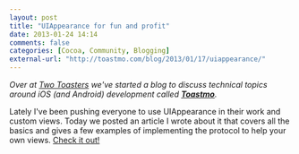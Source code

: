 ```yaml
---
layout: post
title: "UIAppearance for fun and profit"
date: 2013-01-24 14:14
comments: false
categories: [Cocoa, Community, Blogging]
external-url: "http://toastmo.com/blog/2013/01/17/uiappearance/"
---
```


_Over at [Two Toasters](http://twotoasters.com) we've started a blog to discuss technical topics around iOS (and Android) development called [__Toastmo__](http://toastmo.com)._

Lately I've been pushing everyone to use UIAppearance in their work and custom views. Today we posted an article I wrote about it that covers all the basics and gives a few examples of implementing the protocol to help your own views. [Check it out!](http://toastmo.com/blog/2013/01/17/uiappearance/)